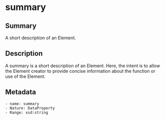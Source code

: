 <!-- Automatically generated by spec-parser v2.0.0 on 2023-12-25T20:28:21.783513+00:00 -->
<!-- SPDX-License-Identifier: Community-Spec-1.0 -->

# summary

## Summary

A short description of an Element.


## Description

A summary is a short description of an Element. Here, the intent is to allow the Element creator to 
provide concise information about the function or use of the Element.


## Metadata

    - name: summary
    - Nature: DataProperty
    - Range: xsd:string




